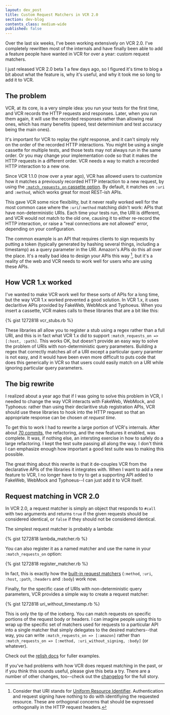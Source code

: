 ```yaml
---
layout: dev_post
title: Custom Request Matchers in VCR 2.0
section: dev-blog
contents_class: medium-wide
published: false
---
```


Over the last six weeks, I've been working extensively on VCR 2.0.
I've completely rewritten most of the internals and have finally
been able to add a feature people have wanted in VCR for over a
year: custom request matchers.

I just released VCR 2.0 beta 1 a few days ago, so I figured it's
time to blog a bit about what the feature is, why it's useful,
and why it took me so long to add it to VCR.

## The problem

VCR, at its core, is a very simple idea: you run your tests for
the first time, and VCR records the HTTP requests and responses.
Later, when you run them again, it will use the recorded responses
rather than allowing real ones, which has many benefits (speed,
test determinism and test accuracy being the main ones).

It's important for VCR to replay the _right_ response, and it
can't simply rely on the order of the recorded HTTP interactions.
You might be using a single cassette for multiple tests, and those
tests may not always run in the same order. Or you may change your
implementation code so that it makes the HTTP requests in a different
order. VCR needs a way to match a recorded HTTP interaction to
a new one.

Since VCR 1.1.0 (now over a year ago), VCR has allowed users to
customize how it matches a previously recorded HTTP interaction to
a new request, by using the [`:match_requests_on` cassette
option](https://www.relishapp.com/myronmarston/vcr/v/1-11-3/docs/cassettes/request-matching).
By default, it matches on `:uri` and `:method`, which works great
for most REST-ish APIs.

This gave VCR some nice flexibility, but it never really worked
well for the most common case where the `:uri`/`:method` matching
didn't work: APIs that have non-deterministic URIs. Each time your
tests run, the URI is different, and VCR would not match to the old
one, causing it to either re-record the HTTP interaction, or raise
a "real connections are not allowed" error, depending on your
configuration.

The common example is an API that requires clients to sign requests
by putting a token (typically generated by hashing several things,
including a timestamp) as a query parameter in the URI. Amazon's
APIs do this all over the place. It's a really bad idea to design
your APIs this way [^foot], but it's a reality of the web and VCR
needs to work well for users who are using these APIs.

## How VCR 1.x worked

I've wanted to make VCR work well for these sorts of APIs for a long
time, but the way VCR 1.x worked prevented a good solution. In VCR 1.x,
it uses declaritive APIs provided by FakeWeb, WebMock and Typhoeus.
When you insert a cassette, VCR makes calls to these libraries that
are a bit like this:

{% gist 1272818 vcr_stubs.rb %}

These libraries all allow you to register a stub using a regex rather
than a full URI, and this is in fact what VCR 1.x did to support
`:match_requests_on => [:host, :path]`. This works OK, but doesn't
provide an easy way to solve the problem of URIs with non-deterministic
query parameters. Building a regex that correctly matches all of a URI
except a particular query paramter is not easy, and it would have been
even more difficult to puts code that does this generically in VCR so
that users could easily match on a URI while ignoring particular query
parameters.

## The big rewrite

I realized about a year ago that if I was going to solve this problem
in VCR, I needed to change the way VCR interacts with FakeWeb, WebMock,
and Typhoeus: rather than using their declaritive stub registration
APIs, VCR should use these libraries to hook into the HTTP request
so that an appropriate response can be chosen _at request time_.

To get this to work I had to rewrite a large portion of VCR's
internals. After about [70 commits](https://github.com/myronmarston/vcr/compare/e36ed0e812b3a1650090d011d1bf972ae503ad79...221647b75d5aaa105472bd5c2f1d97a8c6b58a9a),
the refactoring, and the new features it enabled, was complete.
It was, if nothing else, an intersting exercise in how to safely
do a large refactoring. I kept the test suite passing all along
the way. I don't think I can emphasize enough how important a
good test suite was to making this possible.

The great thing about this rewrite is that it de-couples VCR
from the declarative APIs of the libraries it integrates with.
When I want to add a new feature to VCR, I no longer have to try
to get a supporting API added to FakeWeb, WebMock and Typhoeus--I
can just add it to VCR itself.

## Request matching in VCR 2.0

In VCR 2.0, a request matcher is simply an object that responds to
`#call` with two arguments and returns `true` if the given requests
should be considered identical, or `false` if they should not be
considered identical.

The simplest request matcher is probably a lambda:

{% gist 1272818 lambda_matcher.rb %}

You can also register it as a named matcher and use the name
in your `:match_requests_on` option:

{% gist 1272818 register_matcher.rb %}

In fact, this is exactly how the [built-in request
matchers](https://github.com/myronmarston/vcr/blob/v2.0.0.beta1/lib/vcr/request_matcher_registry.rb#L64-71)
(`:method`, `:uri`, `:host`, `:path`, `:headers` and `:body`)
work now.

Finally, for the specific case of URIs with non-deterministic
query parameters, VCR provides a simple way to create a request
matcher:

{% gist 1272818 uri_without_timestamp.rb %}

This is only the tip of the iceberg. You can match requests on
specific portions of the request body or headers. I can imagine
people using this to wrap up the specific set of matchers used
for requests to a particular API into a single matcher
that simply delegates to the desired matchers--that way, you can
write `:match_requests_on => [:amazon]` rather than
`:match_requests_on => [:method, :uri_without_signing, :body]` (or whatever).

Check out the [relish docs](https://www.relishapp.com/myronmarston/vcr/v/2-0-0-beta1/docs/request-matching)
for fuller examples.

If you've had problems with how VCR does request matching in the past,
or if you think this sounds useful, please give this beta a try. There
are a number of other changes, too--check out the
[changelog](https://www.relishapp.com/myronmarston/vcr/v/2-0-0-beta1/docs/changelog) for
the full story.

[^foot]: Consider that URI stands for [Uniform Resource
Identifier](http://en.wikipedia.org/wiki/Uniform_Resource_Identifier).
Authentication and request signing have nothing to do with identifiying
the requested resource. These are orthogonal concerns that should be
expressed orthogonally in the HTTP request headers.

